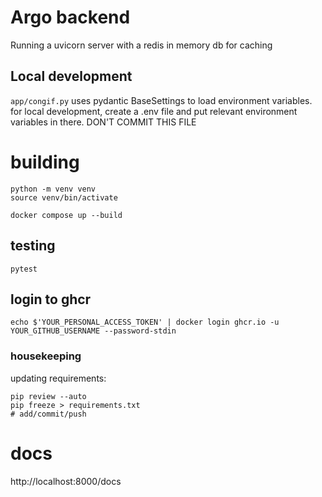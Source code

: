 # Argo backend

Running a uvicorn server with a redis in memory db for caching

## Local development

`app/congif.py` uses pydantic BaseSettings to load environment variables. for local development, create a .env file and put relevant environment variables in there. DON'T COMMIT THIS FILE

# building

```
python -m venv venv
source venv/bin/activate
```

```
docker compose up --build
```

## testing

```
pytest
```

## login to ghcr

```
echo $'YOUR_PERSONAL_ACCESS_TOKEN' | docker login ghcr.io -u YOUR_GITHUB_USERNAME --password-stdin
```

### housekeeping

updating requirements:

```
pip review --auto
pip freeze > requirements.txt
# add/commit/push
```

# docs

http://localhost:8000/docs
